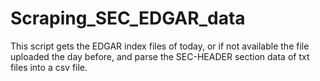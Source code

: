 # Scraping_SEC_EDGAR_data
This script gets the EDGAR index files of today, or if not available the file uploaded the day before, and parse the SEC-HEADER section data of txt files into a csv file.
